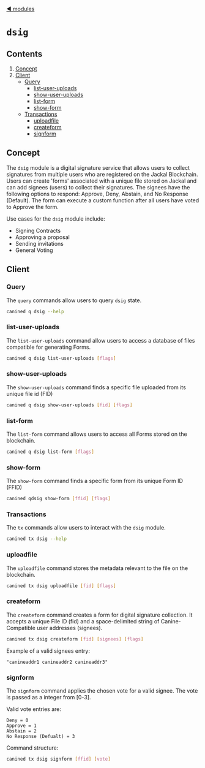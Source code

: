 <!--
order: 0
title: dsig Overview
parent:
  title: "dsig"
-->
[◀ modules](/x/README.md)

# `dsig`

## Contents
1. [Concept](#concept)
2. [Client](#client)
    + [Query](#query)
        + [list-user-uploads](#list-user-uploads)
        + [show-user-uploads](#show-user-uploads)
        + [list-form](#list-form)
        + [show-form](#show-form)
    + [Transactions](#transactions)
        + [uploadfile](#uploadfile)
        + [createform](#createform)
        + [signform](#signform)


## Concept
The `dsig` module is a digital signature service that allows users to collect signatures from multiple users who are registered on the Jackal Blockchain. Users can create 'forms' associated with a unique file stored on Jackal and can add signees (users) to collect their signatures. The signees have the following options to respond: Approve, Deny, Abstain, and No Response (Default). The form can execute a custom function after all users have voted to Approve the form. 

Use cases for the `dsig` module include:

- Signing Contracts
- Approving a proposal
- Sending invitations
- General Voting

## Client
### Query
The `query` commands allow users to query `dsig` state.
```sh
canined q dsig --help
```
### list-user-uploads
The `list-user-uploads` command allow users to access a database of files compatible for generating Forms.
```sh
canined q dsig list-user-uploads [flags]
``` 

### show-user-uploads
The `show-user-uploads` command finds a specific file uploaded from its unique file id (FID)
```sh
canined q dsig show-user-uploads [fid] [flags]
```

### list-form
The `list-form` command allows users to access all Forms stored on the blockchain. 
```sh
canined q dsig list-form [flags]
``` 

### show-form
The `show-form` command finds a specific form from its unique Form ID (FFID)
```sh
canined qdsig show-form [ffid] [flags]
```

### Transactions
The `tx` commands allow users to interact with the `dsig` module.
```sh
canined tx dsig --help
```
### uploadfile
The `uploadfile` command stores the metadata relevant to the file on the blockchain.
```sh
canined tx dsig uploadfile [fid] [flags]
```
### createform
The `createform` command creates a form for digital signature collection. It accepts a unique File ID (fid) and a space-delimited string of Canine-Compatible user addresses (signees).

```sh
canined tx dsig createform [fid] [signees] [flags]
```
Example of a valid signees entry:
```golang
"canineaddr1 canineaddr2 canineaddr3"
```

### signform
The `signform` command applies the chosen vote for a valid signee. 
The vote is passed as a integer from [0-3].

Valid vote entries are:
```
Deny = 0 
Approve = 1
Abstain = 2 
No Response (Defualt) = 3
```
Command structure:
```sh
canined tx dsig signform [ffid] [vote]
```

